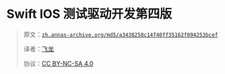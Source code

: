 # Swift IOS 测试驱动开发第四版

> 原文：[`zh.annas-archive.org/md5/a3438258c14f40ff35162f094253bcef`](https://zh.annas-archive.org/md5/a3438258c14f40ff35162f094253bcef)
> 
> 译者：[飞龙](https://github.com/wizardforcel)
> 
> 协议：[CC BY-NC-SA 4.0](http://creativecommons.org/licenses/by-nc-sa/4.0/)